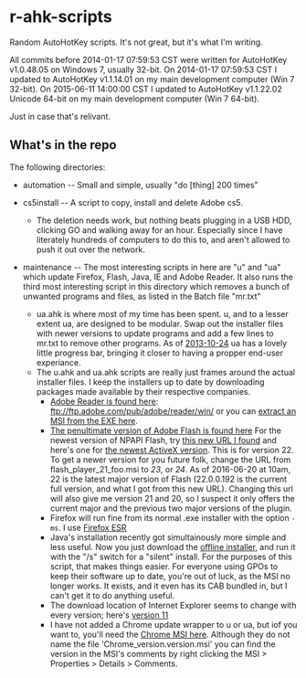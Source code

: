 r-ahk-scripts
=============

Random AutoHotKey scripts. It's not great, but it's what I'm writing.

All commits before 2014-01-17 07:59:53 CST were written for AutoHotKey v1.0.48.05 on Windows 7, usually 32-bit.
On 2014-01-17 07:59:53 CST I updated to AutoHotKey v1.1.14.01 on my main development computer (Win 7 32-bit). On 2015-06-11 14:00:00 CST I updated to AutoHotKey v1.1.22.02 Unicode 64-bit on my main development computer (Win 7 64-bit).

Just in case that's relivant.

What's in the repo
------------------
The following directories:

- automation -- Small and simple, usually "do [thing] 200 times"  

- cs5install -- A script to copy, install and delete Adobe cs5.  

    - The deletion needs work, but nothing beats plugging in a USB HDD, clicking GO and walking away for an hour. Especially since I have literately hundreds of computers to do this to, and aren't allowed to push it out over the network.  

- maintenance -- The most interesting scripts in here are "u" and "ua" which update Firefox, Flash, Java, IE and Adobe Reader. It also runs the third most interesting script in this directory which removes a bunch of unwanted programs and files, as listed in the Batch file "mr.txt"  

    - ua.ahk is where most of my time has been spent. u, and to a lesser extent ua, are designed to be modular. Swap out the installer files with newer versions to update programs and add a few lines to mr.txt to remove other programs. As of [2013-10-24](https://github.com/Linkz57/r-ahk-scripts/blob/c4c69fbb4712c2155e520adbfaafaedf53f0e5b2/maintenance/ua.ahk "commit c4c69fbb4712c2155e520adbfaafaedf53f0e5b2") ua has a lovely little progress bar, bringing it closer to having a propper end-user experiance.
    - The u.ahk and ua.ahk scripts are really just frames around the actual installer files. I keep the installers up to date by downloading packages made available by their respective companies. 
        - [Adobe Reader is found here](ftp://ftp.adobe.com/pub/adobe/reader/win/ "Adobe's public FTP server"): ftp://ftp.adobe.com/pub/adobe/reader/win/ or you can [extract an MSI from the EXE here](https://get.adobe.com/reader/enterprise/ "Acrobat Reader enterprise download").
        - [The penultimate version of Adobe Flash is found here](http://helpx.adobe.com/flash-player/kb/archived-flash-player-versions.html "Adobe's Flash Archive page") For the newest version of NPAPI Flash, try [this new URL I found](https://fpdownload.macromedia.com/get/flashplayer/current/licensing/win/install_flash_player_22_plugin.msi "New NPAPI URL I found") and here's one for [the newest ActiveX version](https://fpdownload.macromedia.com/get/flashplayer/current/licensing/win/install_flash_player_22_active_x.msi "New ActiveX Flash plugin I found"). This is for version 22. To get a newer version for you future folk, change the URL from flash_player_21_foo.msi to _23_, or _24_. As of 2016-06-20 at 10am, 22 is the latest major version of Flash (22.0.0.192 is the current full version, and what I got from this new URL). Changing this url will also give me version 21 and 20, so I suspect it only offers the current major and the previous two major versions of the plugin.
        - Firefox will run fine from its normal .exe installer with the option <code>-ms</code>. I use [Firefox ESR](https://www.mozilla.org/en-US/firefox/organizations/all.html "Firefox ESR download page")
        - Java's installation recently got simultainously more simple and less useful. Now you just download the [offline installer](https://www.java.com/en/download/manual.jsp "Java download page"), and run it with the "/s" switch for a "silent" install. For the purposes of this script, that makes things easier. For everyone using GPOs to keep their software up to date, you're out of luck, as the MSI no longer works. It exists, and it even has its CAB bundled in, but I can't get it to do anything useful. 
        - The download location of Internet Explorer seems to change with every version; here's [version 11](http://windows.microsoft.com/en-us/internet-explorer/ie-11-worldwide-languages "Internet Explorer 11 offline installer")
        - I have not added a Chrome update wrapper to u or ua, but iof you want to, you'll need the [Chrome MSI here](https://www.google.com/work/chrome/browser "Google Chrome for Work"). Although they do not name the file 'Chrome_version.version.msi' you can find the version in the MSI's comments by right clicking the MSI > Properties > Details > Comments.
